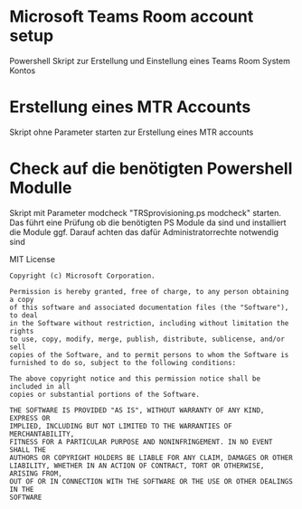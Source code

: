 # Microsoft Teams Room account setup
Powershell Skript zur Erstellung und Einstellung eines Teams Room System Kontos

# Erstellung eines MTR Accounts
Skript ohne Parameter starten zur Erstellung eines MTR accounts

# Check auf die benötigten Powershell Modulle
Skript mit Parameter modcheck "TRSprovisioning.ps modcheck" starten.
Das führt eine Prüfung ob die benötigten PS Module da sind und installiert die Module ggf.
Darauf achten das dafür Administratorrechte notwendig sind



 MIT License

    Copyright (c) Microsoft Corporation.

    Permission is hereby granted, free of charge, to any person obtaining a copy
    of this software and associated documentation files (the "Software"), to deal
    in the Software without restriction, including without limitation the rights
    to use, copy, modify, merge, publish, distribute, sublicense, and/or sell
    copies of the Software, and to permit persons to whom the Software is
    furnished to do so, subject to the following conditions:

    The above copyright notice and this permission notice shall be included in all
    copies or substantial portions of the Software.

    THE SOFTWARE IS PROVIDED "AS IS", WITHOUT WARRANTY OF ANY KIND, EXPRESS OR
    IMPLIED, INCLUDING BUT NOT LIMITED TO THE WARRANTIES OF MERCHANTABILITY,
    FITNESS FOR A PARTICULAR PURPOSE AND NONINFRINGEMENT. IN NO EVENT SHALL THE
    AUTHORS OR COPYRIGHT HOLDERS BE LIABLE FOR ANY CLAIM, DAMAGES OR OTHER
    LIABILITY, WHETHER IN AN ACTION OF CONTRACT, TORT OR OTHERWISE, ARISING FROM,
    OUT OF OR IN CONNECTION WITH THE SOFTWARE OR THE USE OR OTHER DEALINGS IN THE
    SOFTWARE
